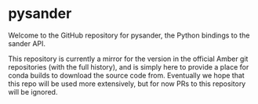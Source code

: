 pysander
========

Welcome to the GitHub repository for pysander, the Python bindings to the sander
API.

This repository is currently a mirror for the version in the official Amber git
repositories (with the full history), and is simply here to provide a place for
conda builds to download the source code from. Eventually we hope that this repo
will be used more extensively, but for now PRs to this repository will be
ignored.
